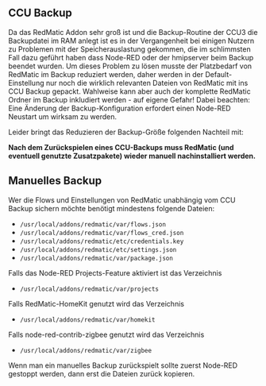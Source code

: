 ## CCU Backup

Da das RedMatic Addon sehr groß ist und die Backup-Routine der CCU3 die Backupdatei im RAM anlegt ist es in der Vergangenheit bei einigen Nutzern zu Problemen mit der Speicherauslastung gekommen, die im schlimmsten Fall dazu geführt haben dass Node-RED oder der hmipserver beim Backup beendet wurden. Um dieses Problem zu lösen musste der Platzbedarf von RedMatic im Backup reduziert werden, daher werden in der Default-Einstellung nur noch die wirklich relevanten Dateien von RedMatic mit ins CCU Backup gepackt. Wahlweise kann aber auch der komplette RedMatic Ordner im Backup inkludiert werden - auf eigene Gefahr! Dabei beachten: Eine Änderung der Backup-Konfiguration erfordert einen Node-RED Neustart um wirksam zu werden.

Leider bringt das Reduzieren der Backup-Größe folgenden Nachteil mit:

**Nach dem Zurückspielen eines CCU-Backups muss RedMatic (und eventuell genutzte Zusatzpakete) wieder manuell nachinstalliert werden.** 

## Manuelles Backup

Wer die Flows und Einstellungen von RedMatic unabhängig vom CCU Backup sichern möchte benötigt mindestens folgende Dateien:

* `/usr/local/addons/redmatic/var/flows.json`
* `/usr/local/addons/redmatic/var/flows_cred.json`
* `/usr/local/addons/redmatic/etc/credentials.key`
* `/usr/local/addons/redmatic/etc/settings.json`
* `/usr/local/addons/redmatic/var/package.json`

Falls das Node-RED Projects-Feature aktiviert ist das Verzeichnis
* `/usr/local/addons/redmatic/var/projects`

Falls RedMatic-HomeKit genutzt wird das Verzeichnis
* `/usr/local/addons/redmatic/var/homekit`

Falls node-red-contrib-zigbee genutzt wird das Verzeichnis
* `/usr/local/addons/redmatic/var/zigbee`

Wenn man ein manuelles Backup zurückspielt sollte zuerst Node-RED gestoppt werden, dann erst die Dateien zurück kopieren. 